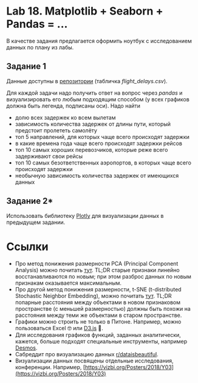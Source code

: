 # Lab 18. Matplotlib + Seaborn + Pandas = ...

В качестве задания предлагается оформить ноутбук с исследованием данных по плану из лабы.


## Задание 1

Данные доступны в [репозитории](https://github.com/Laggg/data--for--students) (табличка *flight_delays.csv*).

Для каждой задачи надо получить ответ на вопрос через *pandas* и визуализировать его любым подходящим способом (у всех графиков должна быть легенда, подписаны оси). Надо найти
* долю всех задержек ко всем вылетам
* зависимость количества задержек от длины пути, который предстоит пролететь самолёту
* топ 5 направлений, для которых чаще всего происходят задержки
* в какие времена года чаще всего происходят задержки рейсов
* топ 10 самых хороших перевозчиков, которые реже всего задерживают свои рейсы
* топ 10 самых безответственных аэропортов, в которых чаще всего происходят задержки
* необычную зависимость количества задержек от имеющихся данных


## Задание 2*

Использовать библиотеку [Plotly](https://plotly.com/python/) для визуализации данных в предыдущем задании.

# Ссылки

* Про метод понижения размерности PCA (Principal Component Analysis) можно почитать [тут](http://www.machinelearning.ru/wiki/images/a/a2/Voron-ML-regression-slides.pdf). TL;DR старые признаки линейно восстанавливаются по новым; при этом разброс данных по новым признакам оказывается максимальным.
* Про другой метод понижения размерности, t-SNE (t-distributed Stochastic Neighbor Embedding), можно почитать [тут](http://www.machinelearning.ru/wiki/images/9/98/Voron-ML-Embeddings-slides.pdf). TL;DR попарные расстояния между объектами в новом признаковом пространстве (с меньшей размерностью) должны быть похожи на расстояния между теми же объектами в старом пространстве.
* Графики можно строить не только в Питоне. Например, можно пользоваться Excel 🤓 или [D3.js](https://d3js.org/) 🤯.
* Для исследования графиков функций, заданных аналитически, кажется, больше подходят специальные инструменты, например [Desmos](https://www.desmos.com/).
* Сабреддит про визуализацию данных [r/dataisbeautiful](https://www.reddit.com/r/dataisbeautiful/).
* Визуализации данных посвящены отдельные исследования, конференции. Например, [https://vizbi.org/Posters/2018/Y03](https://vizbi.org/Posters/2018/Y03)
